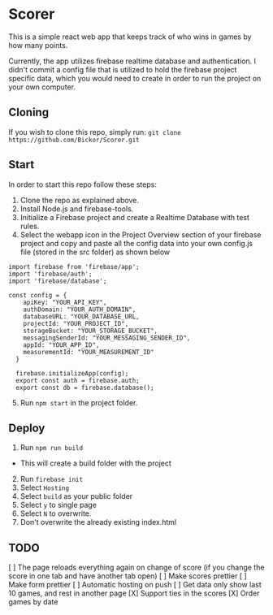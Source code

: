 # Scorer

This is a simple react web app that keeps track of who wins in games by how many points.

Currently, the app utilizes firebase realtime database and authentication. I didn't commit a config file that is utilized to hold the firebase project
specific data, which you would need to create in order to run the project on your own computer.

## Cloning

If you wish to clone this repo, simply run: `git clone https://github.com/Bickor/Scorer.git`

## Start

In order to start this repo follow these steps:
1. Clone the repo as explained above.
2. Install Node.js and firebase-tools.
3. Initialize a Firebase project and create a Realtime Database with test rules.
4. Select the webapp icon in the Project Overview section of your firebase project and copy and paste all the config data into your own config.js file 
(stored in the src folder) as shown below

```
import firebase from 'firebase/app';
import 'firebase/auth';
import 'firebase/database';

const config = {
    apiKey: "YOUR_API_KEY",
    authDomain: "YOUR_AUTH_DOMAIN",
    databaseURL: "YOUR_DATABASE_URL,
    projectId: "YOUR_PROJECT_ID",
    storageBucket: "YOUR_STORAGE_BUCKET",
    messagingSenderId: "YOUR_MESSAGING_SENDER_ID",
    appId: "YOUR_APP_ID",
    measurementId: "YOUR_MEASUREMENT_ID"
  }

  firebase.initializeApp(config);
  export const auth = firebase.auth;
  export const db = firebase.database();
```

5. Run `npm start` in the project folder.

## Deploy
1. Run `npm run build`
  - This will create a build folder with the project
2. Run `firebase init`
3. Select `Hosting`
4. Select `build` as your public folder
5. Select `y` to single page
6. Select `N` to overwrite.
7. Don't overwrite the already existing index.html

## TODO
[ ] The page reloads everything again on change of score (if you change the score in one tab and have another tab open)
[ ] Make scores prettier
[ ] Make form prettier
[ ] Automatic hosting on push
[ ] Get data only show last 10 games, and rest in another page
[X] Support ties in the scores
[X] Order games by date